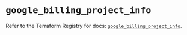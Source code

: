 # `google_billing_project_info`

Refer to the Terraform Registry for docs: [`google_billing_project_info`](https://registry.terraform.io/providers/hashicorp/google/6.29.0/docs/resources/billing_project_info).
